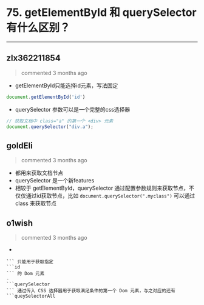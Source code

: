 
 # 75. getElementById 和 querySelector 有什么区别？ 
  
 ***
## zlx362211854 
 > commented 3 months ago 

* getElementById只能选择id元素，写法固定

```js
document.getElementById('id')

```
* querySelector 参数可以是一个完整的css选择器

```js
// 获取文档中 class="a" 的第一个 <div> 元素
document.querySelector("div.a");

```

## goldEli 
 > commented 3 months ago 

* 都用来获取文档节点
* querySelector 是一个新features
* 相较于 getElementById，querySelector 通过配置参数规则来获取节点，不仅仅通过id获取节点，比如 `document.querySelector(".myclass")` 可以通过 class 来获取节点
## o1wish 
 > commented 3 months ago 

- 
```getElementById
``` 只能用于获取指定 
```id
``` 的 Dom 元素
- 
```querySelector 
``` 通过传入 CSS 选择器用于获取满足条件的第一个 Dom 元素，与之对应的还有 
```queySelectorAll
``` 